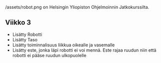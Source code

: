 /assets/robot.png on Helsingin Yliopiston Ohjelmoinnin Jatkokurssilta.
## Viikko 3

- Lisätty Robotti
- Lisätty Taso
- Lisätty toiminnalisuus liikkua oikealle ja vasemalle
- Lisätty este, jonka läpi robotti ei voi mennä. Este rajaa ruudun niin että robotti ei pääse ruudun ulkopuolelle

